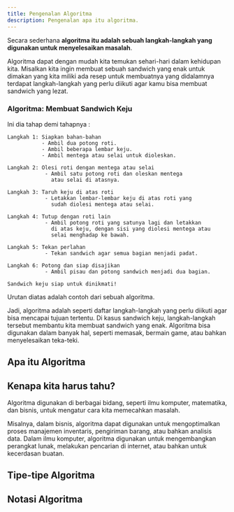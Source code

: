 ```yaml
---
title: Pengenalan Algoritma
description: Pengenalan apa itu algoritma.
---
```


Secara sederhana **algoritma itu adalah sebuah langkah-langkah yang digunakan untuk menyelesaikan masalah**.

Algoritma dapat dengan mudah kita temukan sehari-hari dalam kehidupan kita. Misalkan kita ingin membuat sebuah sandwich yang enak untuk dimakan yang kita miliki ada resep untuk membuatnya yang didalamnya terdapat langkah-langkah yang perlu diikuti agar kamu bisa membuat sandwich yang lezat.

### Algoritma: Membuat Sandwich Keju
Ini dia tahap demi tahapnya :

```text
Langkah 1: Siapkan bahan-bahan
           - Ambil dua potong roti.
           - Ambil beberapa lembar keju.
           - Ambil mentega atau selai untuk dioleskan.

Langkah 2: Olesi roti dengan mentega atau selai
            - Ambil satu potong roti dan oleskan mentega 
              atau selai di atasnya.

Langkah 3: Taruh keju di atas roti
            - Letakkan lembar-lembar keju di atas roti yang 
              sudah diolesi mentega atau selai.

Langkah 4: Tutup dengan roti lain
            - Ambil potong roti yang satunya lagi dan letakkan 
              di atas keju, dengan sisi yang diolesi mentega atau 
              selai menghadap ke bawah.

Langkah 5: Tekan perlahan
            - Tekan sandwich agar semua bagian menjadi padat.

Langkah 6: Potong dan siap disajikan
            - Ambil pisau dan potong sandwich menjadi dua bagian.

Sandwich keju siap untuk dinikmati!
```

Urutan diatas adalah contoh dari sebuah algoritma. 

Jadi, algoritma adalah seperti daftar langkah-langkah yang perlu diikuti agar bisa mencapai tujuan tertentu. Di kasus sandwich keju, langkah-langkah tersebut membantu kita membuat sandwich yang enak. Algoritma bisa digunakan dalam banyak hal, seperti memasak, bermain game, atau bahkan menyelesaikan teka-teki.

## Apa itu Algoritma



## Kenapa kita harus tahu?

Algoritma digunakan di berbagai bidang, seperti ilmu komputer, matematika, dan bisnis, untuk mengatur cara kita memecahkan masalah. 

Misalnya, dalam bisnis, algoritma dapat digunakan untuk mengoptimalkan proses manajemen inventaris, pengiriman barang, atau bahkan analisis data. Dalam ilmu komputer, algoritma digunakan untuk mengembangkan perangkat lunak, melakukan pencarian di internet, atau bahkan untuk kecerdasan buatan.


## Tipe-tipe Algoritma

## Notasi Algoritma

